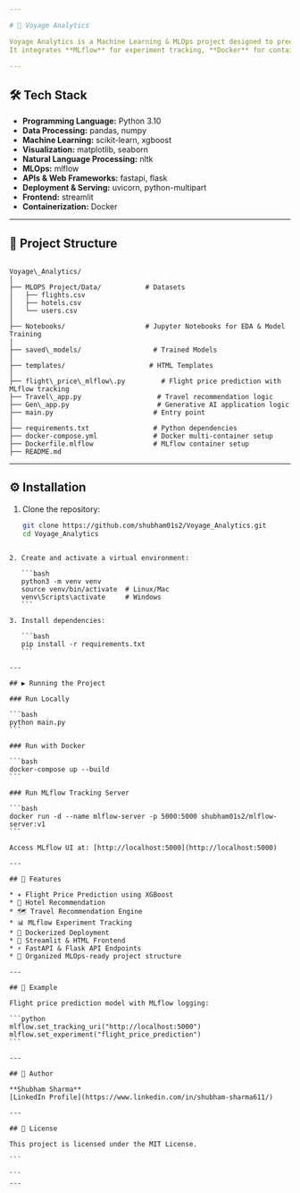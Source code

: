 ```yaml
---

# 🚀 Voyage Analytics

Voyage Analytics is a Machine Learning & MLOps project designed to predict flight prices, recommend travel options, and classify travel-related data using advanced ML models.  
It integrates **MLflow** for experiment tracking, **Docker** for containerization, and provides both **REST API** (FastAPI/Flask) and **Streamlit** interfaces for user interaction.

---
```


## 🛠 Tech Stack

- **Programming Language:** Python 3.10
- **Data Processing:** pandas, numpy
- **Machine Learning:** scikit-learn, xgboost
- **Visualization:** matplotlib, seaborn
- **Natural Language Processing:** nltk
- **MLOps:** mlflow
- **APIs & Web Frameworks:** fastapi, flask
- **Deployment & Serving:** uvicorn, python-multipart
- **Frontend:** streamlit
- **Containerization:** Docker

---

## 📂 Project Structure

```

Voyage\_Analytics/
│
├── MLOPS Project/Data/           # Datasets
│   ├── flights.csv
│   ├── hotels.csv
│   └── users.csv
│
├── Notebooks/                    # Jupyter Notebooks for EDA & Model Training
│
├── saved\_models/                  # Trained Models
│
├── templates/                     # HTML Templates
│
├── flight\_price\_mlflow\.py         # Flight price prediction with MLflow tracking
├── Travel\_app.py                   # Travel recommendation logic
├── Gen\_app.py                      # Generative AI application logic
├── main.py                         # Entry point
│
├── requirements.txt                # Python dependencies
├── docker-compose.yml              # Docker multi-container setup
├── Dockerfile.mlflow               # MLflow container setup
├── README.md

````

---

## ⚙️ Installation

1. Clone the repository:
   ```bash
   git clone https://github.com/shubham01s2/Voyage_Analytics.git
   cd Voyage_Analytics
````

2. Create and activate a virtual environment:

   ```bash
   python3 -m venv venv
   source venv/bin/activate  # Linux/Mac
   venv\Scripts\activate     # Windows
   ```

3. Install dependencies:

   ```bash
   pip install -r requirements.txt
   ```

---

## ▶️ Running the Project

### Run Locally

```bash
python main.py
```

### Run with Docker

```bash
docker-compose up --build
```

### Run MLflow Tracking Server

```bash
docker run -d --name mlflow-server -p 5000:5000 shubham01s2/mlflow-server:v1
```

Access MLflow UI at: [http://localhost:5000](http://localhost:5000)

---

## 🌟 Features

* ✈ Flight Price Prediction using XGBoost
* 🏨 Hotel Recommendation
* 🗺 Travel Recommendation Engine
* 📊 MLflow Experiment Tracking
* 🐳 Dockerized Deployment
* 🎨 Streamlit & HTML Frontend
* ⚡ FastAPI & Flask API Endpoints
* 📂 Organized MLOps-ready project structure

---

## 📌 Example

Flight price prediction model with MLflow logging:

```python
mlflow.set_tracking_uri("http://localhost:5000")
mlflow.set_experiment("flight_price_prediction")
```

---

## 👤 Author

**Shubham Sharma**
[LinkedIn Profile](https://www.linkedin.com/in/shubham-sharma611/)

---

## 📜 License

This project is licensed under the MIT License.

```

```
---
